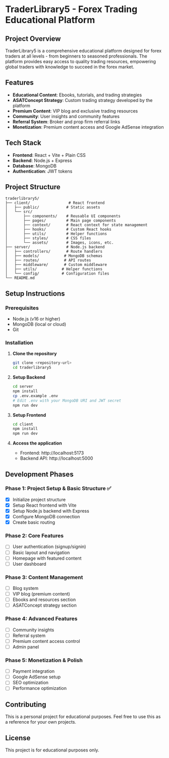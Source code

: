 # TraderLibrary5 - Forex Trading Educational Platform

## Project Overview
TraderLibrary5 is a comprehensive educational platform designed for forex traders at all levels - from beginners to seasoned professionals. The platform provides easy access to quality trading resources, empowering global traders with knowledge to succeed in the forex market.

## Features
- **Educational Content**: Ebooks, tutorials, and trading strategies
- **ASATConcept Strategy**: Custom trading strategy developed by the platform
- **Premium Content**: VIP blog and exclusive trading resources
- **Community**: User insights and community features
- **Referral System**: Broker and prop firm referral links
- **Monetization**: Premium content access and Google AdSense integration

## Tech Stack
- **Frontend**: React + Vite + Plain CSS
- **Backend**: Node.js + Express
- **Database**: MongoDB
- **Authentication**: JWT tokens

## Project Structure
```
traderlibrary5/
├── client/                 # React frontend
│   ├── public/            # Static assets
│   └── src/
│       ├── components/    # Reusable UI components
│       ├── pages/         # Main page components
│       ├── context/       # React context for state management
│       ├── hooks/         # Custom React hooks
│       ├── utils/         # Helper functions
│       ├── styles/        # CSS files
│       └── assets/        # Images, icons, etc.
├── server/                # Node.js backend
│   ├── controllers/       # Route handlers
│   ├── models/           # MongoDB schemas
│   ├── routes/           # API routes
│   ├── middleware/       # Custom middleware
│   ├── utils/           # Helper functions
│   └── config/          # Configuration files
└── README.md
```

## Setup Instructions

### Prerequisites
- Node.js (v16 or higher)
- MongoDB (local or cloud)
- Git

### Installation

1. **Clone the repository**
   ```bash
   git clone <repository-url>
   cd traderlibrary5
   ```

2. **Setup Backend**
   ```bash
   cd server
   npm install
   cp .env.example .env
   # Edit .env with your MongoDB URI and JWT secret
   npm run dev
   ```

3. **Setup Frontend**
   ```bash
   cd client
   npm install
   npm run dev
   ```

4. **Access the application**
   - Frontend: http://localhost:5173
   - Backend API: http://localhost:5000

## Development Phases

### Phase 1: Project Setup & Basic Structure ✅
- [x] Initialize project structure
- [x] Setup React frontend with Vite
- [x] Setup Node.js backend with Express
- [x] Configure MongoDB connection
- [x] Create basic routing

### Phase 2: Core Features
- [ ] User authentication (signup/signin)
- [ ] Basic layout and navigation
- [ ] Homepage with featured content
- [ ] User dashboard

### Phase 3: Content Management
- [ ] Blog system
- [ ] VIP blog (premium content)
- [ ] Ebooks and resources section
- [ ] ASATConcept strategy section

### Phase 4: Advanced Features
- [ ] Community insights
- [ ] Referral system
- [ ] Premium content access control
- [ ] Admin panel

### Phase 5: Monetization & Polish
- [ ] Payment integration
- [ ] Google AdSense setup
- [ ] SEO optimization
- [ ] Performance optimization

## Contributing
This is a personal project for educational purposes. Feel free to use this as a reference for your own projects.

## License
This project is for educational purposes only. 